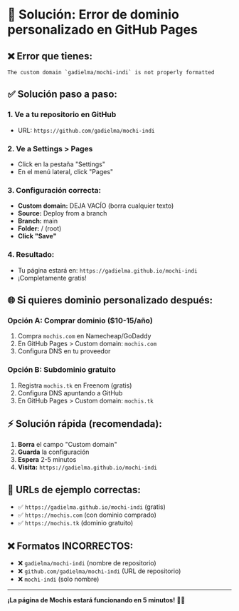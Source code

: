 # 🔧 Solución: Error de dominio personalizado en GitHub Pages

## ❌ Error que tienes:
```
The custom domain `gadielma/mochi-indi` is not properly formatted
```

## ✅ Solución paso a paso:

### 1. Ve a tu repositorio en GitHub
- URL: `https://github.com/gadielma/mochi-indi`

### 2. Ve a Settings > Pages
- Click en la pestaña "Settings"
- En el menú lateral, click "Pages"

### 3. Configuración correcta:
- **Custom domain:** DEJA VACÍO (borra cualquier texto)
- **Source:** Deploy from a branch
- **Branch:** main
- **Folder:** / (root)
- **Click "Save"**

### 4. Resultado:
- Tu página estará en: `https://gadielma.github.io/mochi-indi`
- ¡Completamente gratis!

## 🌐 Si quieres dominio personalizado después:

### Opción A: Comprar dominio ($10-15/año)
1. Compra `mochis.com` en Namecheap/GoDaddy
2. En GitHub Pages > Custom domain: `mochis.com`
3. Configura DNS en tu proveedor

### Opción B: Subdominio gratuito
1. Registra `mochis.tk` en Freenom (gratis)
2. Configura DNS apuntando a GitHub
3. En GitHub Pages > Custom domain: `mochis.tk`

## ⚡ Solución rápida (recomendada):
1. **Borra** el campo "Custom domain"
2. **Guarda** la configuración
3. **Espera** 2-5 minutos
4. **Visita:** `https://gadielma.github.io/mochi-indi`

## 🎯 URLs de ejemplo correctas:
- ✅ `https://gadielma.github.io/mochi-indi` (gratis)
- ✅ `https://mochis.com` (con dominio comprado)
- ✅ `https://mochis.tk` (dominio gratuito)

## ❌ Formatos INCORRECTOS:
- ❌ `gadielma/mochi-indi` (nombre de repositorio)
- ❌ `github.com/gadielma/mochi-indi` (URL de repositorio)
- ❌ `mochi-indi` (solo nombre)

---

**¡La página de Mochis estará funcionando en 5 minutos!** 🍡🐱 